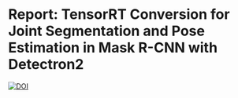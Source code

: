 # Report: TensorRT Conversion for Joint Segmentation and Pose Estimation in Mask R-CNN with Detectron2

[![DOI](https://zenodo.org/badge/859347165.svg)](https://doi.org/10.5281/zenodo.14629710)
